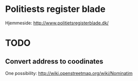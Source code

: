 # Politiests register blade

Hjemmeside: http://www.politietsregisterblade.dk/

# TODO

## Convert address to coodinates
One possibility:
http://wiki.openstreetmap.org/wiki/Nominatim
